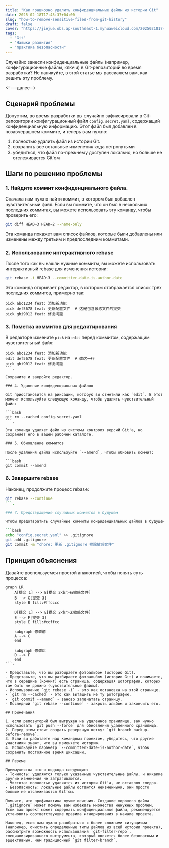 ```yaml
---
title: "Как грациозно удалить конфиденциальные файлы из истории Git"
date: 2025-02-18T17:45:37+04:00
slug: "how-to-remove-sensitive-files-from-git-history"
draft: false
cover: "https://jiejue.obs.ap-southeast-1.myhuaweicloud.com/20250218174927737.webp"
tags:
  - "Git"
  - "Навыки развития"
  - "практика безопасности"
---
```


Случайно занесли конфиденциальные файлы (например, конфигурационные файлы, ключи) в Git-репозиторий во время разработки? Не паникуйте, в этой статье мы расскажем вам, как решить эту проблему.

<! ---далее-->

## Сценарий проблемы

Допустим, во время разработки вы случайно зафиксировали в Git-репозитории конфигурационный файл `config.secret.yaml`, содержащий конфиденциальную информацию. Этот файл был добавлен в позавчерашнем коммите, и теперь вам нужно:
1. полностью удалить файл из истории Git.
2. сохранить все остальные изменения кода нетронутыми
3. убедиться, что файл по-прежнему доступен локально, но больше не отслеживается Git'ом

## Шаги по решению проблемы

### 1. Найдите коммит конфиденциального файла.

Сначала нам нужно найти коммит, в котором был добавлен чувствительный файл. Если вы помните, что он был в нескольких последних коммитах, вы можете использовать эту команду, чтобы проверить его:

```bash
git diff HEAD~3 HEAD~2 --name-only
```

Эта команда покажет вам список файлов, которые были добавлены или изменены между третьим и предпоследним коммитами.

### 2. Использование интерактивного rebase

После того как вы нашли нужные коммиты, вы можете использовать интерактивный rebase для изменения истории:

```bash
git rebase -i HEAD~3 --committer-date-is-author-date
```

Эта команда открывает редактор, в котором отображается список трёх последних коммитов, примерно так:

```text
pick abc1234 feat: 添加新功能
pick def5678 feat: 更新配置文件  # 这是包含敏感文件的提交
pick ghi9012 feat: 修复问题
```

### 3. Пометка коммитов для редактирования

В редакторе измените `pick` на `edit` перед коммитом, содержащим чувствительный файл:

```text
pick abc1234 feat: 添加新功能
edit def5678 feat: 更新配置文件  # 改这一行
pick ghi9012 feat: 修复问题
```.

Сохраните и закройте редактор.

### 4. Удаление конфиденциальных файлов

Git приостановится на фиксации, которую вы отметили как `edit`. В этот момент используйте следующую команду, чтобы удалить чувствительный файл:

```bash
git rm --cached config.secret.yaml
```.

Эта команда удаляет файл из системы контроля версий Git'а, но сохраняет его в вашем рабочем каталоге.

### 5. Обновление коммитов

После удаления файла используйте `--amend`, чтобы обновить коммит:

```bash
git commit --amend
```

### 6. Завершите rebase

Наконец, продолжите процесс rebase:

```bash
git rebase --continue
```.

### 7. Предотвращение случайных коммитов в будущем

Чтобы предотвратить случайные коммиты конфиденциальных файлов в будущем, немедленно создайте или обновите файл `.gitignore`:

```bash
echo "config.secret.yaml" >> .gitignore
git add .gitignore
git commit -m "chore: 更新 .gitignore 排除敏感文件"
```

## Принцип объяснения

Давайте воспользуемся простой аналогией, чтобы понять суть процесса:

```mermaid
graph LR
    A[提交 1] --> B[提交 2<br>有敏感文件]
    B --> C[提交 3]
    style B fill:#ffcccc
    
    D[提交 1] --> E[提交 2<br>无敏感文件]
    E --> F[提交 3]
    style E fill:#ccffcc
    
    subgraph 修改前
    A --> C
    end
    
    subgraph 修改后
    D --> F
    end
```.

- Представьте, что вы разбираете фотоальбом (историю Git).
- Представьте, что вы разбираете фотоальбом (историю Git) и понимаете, что в середине (коммит) есть страница, содержащая фотографии, которых там быть не должно (чувствительные файлы).
- Использование `git rebase -i` - это как остановка на этой странице.
- `git rm --cached` - это как вытащить не ту фотографию.
- `git commit --amend` - заново запечатать страницу.
- Последний `git rebase --continue` - закрыть альбом и закончить его.

## Примечания

1. если репозиторий был выгружен на удаленное хранилище, вам нужно использовать `git push --force` для обновления удаленного хранилища.
2. Перед этим стоит создать резервную ветку: `git branch backup-before-remove`.
3. Если вы работаете над командным проектом, убедитесь, что другие участники знают, что вы изменяете историю.
4. Используйте параметр `--committer-date-is-author-date`, чтобы сохранить постоянное время фиксации.

## Резюме

Преимущества этого подхода следующие:
- Точность: удаляются только указанные чувствительные файлы, и никакие другие изменения не затрагиваются.
- Чистота: полностью удаляются из истории Git'а, не оставляя следов.
- Безопасность: локальные файлы остаются неизменными, они просто больше не отслеживаются Git'ом.

Помните, что профилактика лучше лечения. Создание хорошего файла `.gitignore` может помочь вам избежать множества ненужных проблем. Если ваш проект может содержать конфиденциальные файлы, рекомендуется установить соответствующие правила игнорирования в начале проекта.

Наконец, если вам нужно разобраться с более сложными ситуациями (например, очистить определенные типы файлов из всей истории проекта), рассмотрите возможность использования `git-filter-repo`, специализированного инструмента, который является более безопасным и эффективным, чем традиционный `git filter-branch`.
